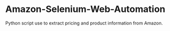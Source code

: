 # Amazon-Selenium-Web-Automation

Python script use to extract pricing and product information from Amazon.
